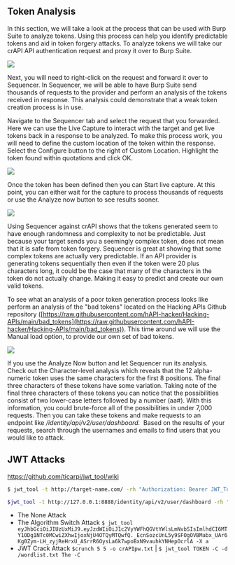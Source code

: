 ## Token Analysis
In this section, we will take a look at the process that can be used with Burp Suite to analyze tokens. Using this process can help you identify predictable tokens and aid in token forgery attacks. To analyze tokens we will take our crAPI API authentication request and proxy it over to Burp Suite.

![](https://kajabi-storefronts-production.kajabi-cdn.com/kajabi-storefronts-production/site/2147573912/products/nd3qXFW7QH6FbSKD9JXf_APIToken9.PNG)

Next, you will need to right-click on the request and forward it over to Sequencer. In Sequencer, we will be able to have Burp Suite send thousands of requests to the provider and perform an analysis of the tokens received in response. This analysis could demonstrate that a weak token creation process is in use.

Navigate to the Sequencer tab and select the request that you forwarded. Here we can use the Live Capture to interact with the target and get live tokens back in a response to be analyzed. To make this process work, you will need to define the custom location of the token within the response. Select the Configure button to the right of Custom Location. Highlight the token found within quotations and click OK.

![](https://kajabi-storefronts-production.kajabi-cdn.com/kajabi-storefronts-production/site/2147573912/products/9Wong3kdSiUldvMBVsa8_APIToken10.PNG)

Once the token has been defined then you can Start live capture. At this point, you can either wait for the capture to process thousands of requests or use the Analyze now button to see results sooner.

![](https://kajabi-storefronts-production.kajabi-cdn.com/kajabi-storefronts-production/site/2147573912/products/YyDwKWp3SaaNZ6Jk8G1i_APIToken11.PNG)

Using Sequencer against crAPI shows that the tokens generated seem to have enough randomness and complexity to not be predictable. Just because your target sends you a seemingly complex token, does not mean that it is safe from token forgery. Sequencer is great at showing that some complex tokens are actually very predictable. If an API provider is generating tokens sequentially then even if the token were 20 plus characters long, it could be the case that many of the characters in the token do not actually change. Making it easy to predict and create our own valid tokens.

To see what an analysis of a poor token generation process looks like perform an analysis of the "bad tokens" located on the Hacking APIs Github repository ([https://raw.githubusercontent.com/hAPI-hacker/Hacking-APIs/main/bad_tokens](https://raw.githubusercontent.com/hAPI-hacker/Hacking-APIs/main/bad_tokens)). This time around we will use the Manual load option, to provide our own set of bad tokens. 

![](https://kajabi-storefronts-production.kajabi-cdn.com/kajabi-storefronts-production/site/2147573912/products/ITRLN0MQNegrXA6cn97r_APIToken12.PNG)

If you use the Analyze Now button and let Sequencer run its analysis. Check out the Character-level analysis which reveals that the 12 alpha-numeric token uses the same characters for the first 8 positions. The final three characters of these tokens have some variation. Taking note of the final three characters of these tokens you can notice that the possibilities consist of two lower-case letters followed by a number (aa#). With this information, you could brute-force all of the possibilities in under 7,000 requests. Then you can take these tokens and make requests to an endpoint like _/identity/api/v2/user/dashboard._  Based on the results of your requests, search through the usernames and emails to find users that you would like to attack.
## JWT Attacks
https://github.com/ticarpi/jwt_tool/wiki
```bash
$ jwt_tool -t http://target-name.com/ -rh "Authorization: Bearer JWT_Token" -M pb

$jwt_tool -t http://127.0.0.1:8888/identity/api/v2/user/dashboard -rh "Authorization: Bearer eyJhbGciOiJIUzUxMiJ9.eyJzdWIiOiJ1c2VyYWFhQGVtYWlsLmNvbSIsImlhdCI6MTY1ODUwNjQ0NiwiZXhwIjoxNjU4NTkyODQ2fQ.BLMqSjLZQ9P2cxcUP5UCAmFKVMjxhlB4uVeIu2__6zoJCJoFnDqTqKxGfrMcq1lMW97HxBVDnYNC7eC-pl0XYQ" -M pb
```
- The None Attack
- The Algorithm Switch Attack `$ jwt_tool eyJhbGciOiJIUzUxMiJ9.eyJzdWIiOiJ1c2VyYWFhQGVtYWlsLmNvbSIsImlhdCI6MTY1ODg1NTc0MCwiZXhwIjoxNjU4OTQyMTQwfQ._EcnSozcUnL5y9SFOgOVBMabx_UAr6Kg0Zym-LH_zyjReHrxU_ASrrR6OysLa6k7wpoBxN9vauhkYNHepOcrlA -X a`
- JWT Crack Attack `$crunch 5 5 -o crAPIpw.txt`  |  `$ jwt_tool TOKEN -C -d /wordlist.txt The -C `